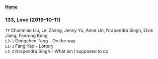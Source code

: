 #### [Home](https://eshtmc.github.io/)    

### 133, Love (2019-10-11)
`TT`  Chunmiao Liu, Lei Zhang, Jenny Yu, Anne Lin, Nrapendra Singh, Elvis Jiang, Fanrong Kong   
`L3-1` Dongchen Tang -  On the way    
`L1-3` Fang Yao - Lottery   
`L3-2` Nrapendra Singh - What am I supposed to do   


